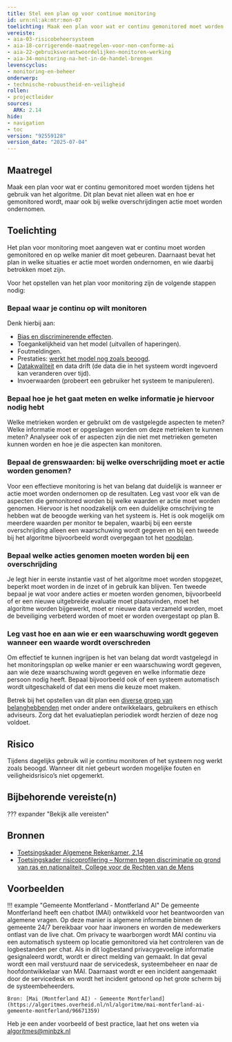 ```yaml
---
title: Stel een plan op voor continue monitoring
id: urn:nl:ak:mtr:mon-07
toelichting: Maak een plan voor wat er continu gemonitored moet worden tijdens het gebruik van het algoritme. Dit plan bevat niet alleen wat en hoe er gemonitored wordt, maar ook bij welke overschrijdingen actie moet worden ondernomen.
vereiste:
- aia-03-risicobeheersysteem
- aia-18-corrigerende-maatregelen-voor-non-conforme-ai
- aia-22-gebruiksverantwoordelijken-monitoren-werking
- aia-34-monitoring-na-het-in-de-handel-brengen
levenscyclus:
- monitoring-en-beheer
onderwerp:
- technische-robuustheid-en-veiligheid
rollen:
- projectleider
sources:
  ARK: 2.14
hide:
- navigation
- toc
version: "92559128"
version_date: "2025-07-04"
---
```


<!-- tags -->

## Maatregel
Maak een plan voor wat er continu gemonitored moet worden tijdens het gebruik van het algoritme. Dit plan bevat niet alleen wat en hoe er gemonitored wordt, maar ook bij welke overschrijdingen actie moet worden ondernomen.

## Toelichting
Het plan voor monitoring moet aangeven wat er continu moet worden gemonitored en op welke manier dit moet gebeuren.
Daarnaast bevat het plan in welke situaties er actie moet worden ondernomen, en wie daarbij betrokken moet zijn.

Voor het opstellen van het plan voor monitoring zijn de volgende stappen nodig:

### Bepaal waar je continu op wilt monitoren
Denk hierbij aan:

- [Bias en discriminerende effecten](5-ver-03-biasanalyse.md).
- Toegankelijkheid van het model (uitvallen of haperingen).
- Foutmeldingen.
- Prestaties: [werkt het model nog zoals beoogd](5-ver-01-functioneren-in-lijn-met-doeleinden.md).
- [Datakwaliteit](3-dat-01-datakwaliteit.md) en data drift (de data die in het systeem wordt ingevoerd kan veranderen over tijd).
- Invoerwaarden (probeert een gebruiker het systeem te manipuleren).

### Bepaal hoe je het gaat meten en welke informatie je hiervoor nodig hebt
Welke metrieken worden er gebruikt om de vastgelegde aspecten te meten?
Welke informatie moet er opgeslagen worden om deze metrieken te kunnen meten? Analyseer ook of er aspecten zijn die niet met metrieken gemeten kunnen worden en hoe je die aspecten kan monitoren.

### Bepaal de grenswaarden: bij welke overschrijding moet er actie worden genomen?
Voor een effectieve monitoring is het van belang dat duidelijk is wanneer er actie moet worden ondernomen op de resultaten. Leg vast voor elk van de aspecten die gemonitored worden bij welke waarden er actie moet worden genomen. Hiervoor is het noodzakelijk om een duidelijke omschrijving te hebben wat de beoogde werking van het systeem is. Het is ook mogelijk om meerdere waarden per monitor te bepalen, waarbij bij een eerste overschrijding alleen een waarschuwing wordt gegeven en bij een tweede bij het algoritme bijvoorbeeld wordt overgegaan tot het [noodplan](4-owk-02-stopzetten-gebruik.md).

### Bepaal welke acties genomen moeten worden bij een overschrijding
Je legt hier in eerste instantie vast of het algoritme moet worden stopgezet, beperkt moet worden in de inzet of in gebruik kan blijven. Ten tweede bepaal je wat voor andere acties er moeten worden genomen, bijvoorbeeld of er een nieuwe uitgebreide evaluatie moet plaatsvinden, moet het algoritme worden bijgewerkt, moet er nieuwe data verzameld worden, moet de beveiliging verbeterd worden of moet er worden overgestapt op plan B.

### Leg vast hoe en aan wie er een waarschuwing wordt gegeven wanneer een waarde wordt overschreden
Om effectief te kunnen ingrijpen is het van belang dat wordt vastgelegd in het monitoringsplan op welke manier er een waarschuwing wordt gegeven, aan wie deze waarschuwing wordt gegeven en welke informatie deze persoon nodig heeft. Bepaal bijvoorbeeld ook of een systeem automatisch wordt uitgeschakeld of dat een mens die keuze moet maken.

Betrek bij het opstellen van dit plan een [diverse groep van belanghebbenden](1-pba-04-betrek-belanghebbenden.md) met onder andere ontwikkelaars, gebruikers en ethisch adviseurs. Zorg dat het evaluatieplan periodiek wordt herzien of deze nog voldoet.

## Risico
Tijdens dagelijks gebruik wil je continu monitoren of het systeem nog werkt zoals beoogd. Wanneer dit niet gebeurt worden mogelijke fouten en veiligheidsrisico’s niet opgemerkt.

## Bijbehorende vereiste(n)

??? expander "Bekijk alle vereisten"
	<!-- list_vereisten_on_maatregelen_page -->

## Bronnen
- [Toetsingskader Algemene Rekenkamer, 2.14](https://www.rekenkamer.nl/onderwerpen/algoritmes/documenten/publicaties/2024/05/15/het-toetsingskader-aan-de-slag)
- [Toetsingskader risicoprofilering – Normen tegen discriminatie op grond van ras en nationaliteit, College voor de Rechten van de Mens](https://publicaties.mensenrechten.nl/publicatie/4093c026-ae41-4c1d-aa78-4ce0e205b5de)

## Voorbeelden

!!! example "Gemeente Montferland - Montferland AI"
	De gemeente Montferland heeft een chatbot (MAI) ontwikkeld voor het beantwoorden van algemene vragen. Op deze manier is algemene informatie binnen de gemeente 24/7 bereikbaar voor haar inwoners en worden de medewerkers ontlast van de live chat. Om privacy te waarborgen wordt MAI continu via een automatisch systeem op locatie gemonitored via het controleren van de logbestanden per chat. Als in dit logbestand privacygevoelige informatie gesignaleerd wordt, wordt er direct melding van gemaakt. In dat geval wordt een mail verstuurd naar de servicedesk, systeembeheer en naar de hoofdontwikkelaar van MAI. Daarnaast wordt er een incident aangemaakt door de servicedesk en wordt het incident getoond op het grote scherm bij de systeembeheerders.

	Bron: [Mai (Montferland AI) - Gemeente Montferland](https://algoritmes.overheid.nl/nl/algoritme/mai-montferland-ai-gemeente-montferland/96671359)

Heb je een ander voorbeeld of best practice, laat het ons weten via [algoritmes@minbzk.nl](mailto:algoritmes@minbzk.nl)  
